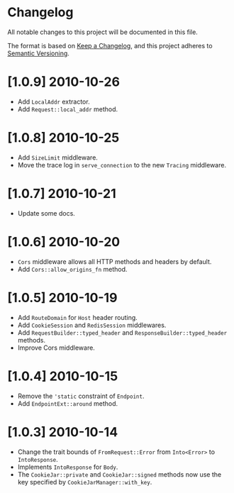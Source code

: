 # Changelog
All notable changes to this project will be documented in this file.

The format is based on [Keep a Changelog](https://keepachangelog.com/en/1.0.0/),
and this project adheres to [Semantic Versioning](https://semver.org/spec/v2.0.0.html).

# [1.0.9] 2010-10-26

- Add `LocalAddr` extractor.
- Add `Request::local_addr` method.

# [1.0.8] 2010-10-25

- Add `SizeLimit` middleware.
- Move the trace log in `serve_connection` to the new `Tracing` middleware.

# [1.0.7] 2010-10-21

- Update some docs.

# [1.0.6] 2010-10-20

- `Cors` middleware allows all HTTP methods and headers by default.
- Add `Cors::allow_origins_fn` method.

# [1.0.5] 2010-10-19

- Add `RouteDomain` for `Host` header routing.
- Add `CookieSession` and `RedisSession` middlewares.
- Add `RequestBuilder::typed_header` and `ResponseBuilder::typed_header` methods.
- Improve Cors middleware.

# [1.0.4] 2010-10-15

- Remove the `'static` constraint of `Endpoint`.
- Add `EndpointExt::around` method.

# [1.0.3] 2010-10-14

- Change the trait bounds of `FromRequest::Error` from `Into<Error>` to `IntoResponse`.
- Implements `IntoResponse` for `Body`.
- The `CookieJar::private` and `CookieJar::signed` methods now use the key specified by `CookieJarManager::with_key`.
